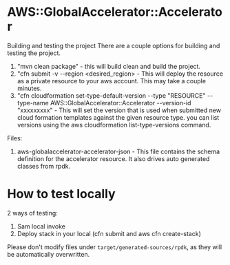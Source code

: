 # AWS::GlobalAccelerator::Accelerator

Building and testing the project
There are a couple options for building and testing the project.

1. "mvn clean package" - this will build clean and build the project.
2. "cfn submit -v --region <desired_region> - This will deploy the resource as a private resource to your aws account.  This may take a couple minutes.
3. "cfn cloudformation set-type-default-version --type "RESOURCE" --type-name AWS::GlobalAccelerator::Accelerator --version-id "xxxxxxxxx" - This will set the version that is used when submitted new cloud formation templates against the given resource type.  you can list versions using the aws cloudformation list-type-versions command.

Files:
1. aws-globalaccelerator-accelerator-json - This file contains the schema definition for the accelerator resource.  It also drives auto generated classes from rpdk.

# How to test locally
2 ways of testing:
1. Sam local invoke
2. Deploy stack in your local (cfn submit and aws cfn create-stack)

Please don't modify files under `target/generated-sources/rpdk`, as they will be
automatically overwritten.
